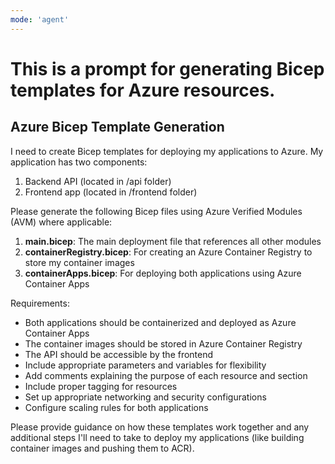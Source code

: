 ```yaml
---
mode: 'agent'
---
```

# This is a prompt for generating Bicep templates for Azure resources.
## Azure Bicep Template Generation
I need to create Bicep templates for deploying my applications to Azure. My application has two components:

1. Backend API (located in /api folder)
2. Frontend app (located in /frontend folder)

Please generate the following Bicep files using Azure Verified Modules (AVM) where applicable:

1. **main.bicep**: The main deployment file that references all other modules
2. **containerRegistry.bicep**: For creating an Azure Container Registry to store my container images
3. **containerApps.bicep**: For deploying both applications using Azure Container Apps

Requirements:
- Both applications should be containerized and deployed as Azure Container Apps
- The container images should be stored in Azure Container Registry
- The API should be accessible by the frontend
- Include appropriate parameters and variables for flexibility
- Add comments explaining the purpose of each resource and section
- Include proper tagging for resources
- Set up appropriate networking and security configurations
- Configure scaling rules for both applications

Please provide guidance on how these templates work together and any additional steps I'll need to take to deploy my applications (like building container images and pushing them to ACR).